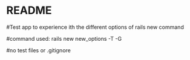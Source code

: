 # README

#Test app to experience ith the different options of rails new command

#command used:  rails new new_options -T -G

#no test files or .gitignore  
